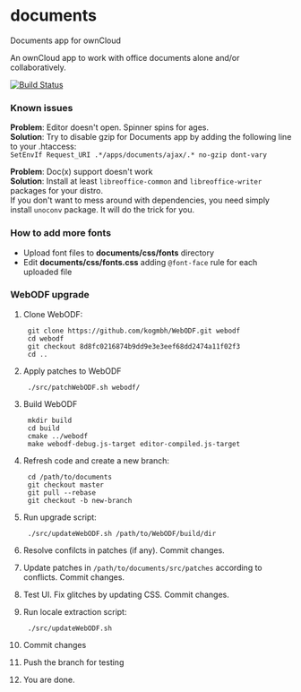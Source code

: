 documents
=========

Documents app for ownCloud

An ownCloud app to work with office documents alone and/or collaboratively.

[![Build Status](https://travis-ci.org/owncloud/documents.svg?branch=master)](https://travis-ci.org/owncloud/documents)

### Known issues ###
**Problem**: Editor doesn't open. Spinner spins for ages.  
**Solution**: Try to disable gzip for Documents app by adding the following line to your .htaccess:  
`SetEnvIf Request_URI .*/apps/documents/ajax/.* no-gzip dont-vary`

**Problem**: Doc(x) support doesn't work  
**Solution**: Install at least  `libreoffice-common` and  `libreoffice-writer` packages for your distro.  
If you don't want to mess around with dependencies, you need simply install `unoconv` package. It will do the trick for you.

### How to add more fonts ###
+ Upload font files to **documents/css/fonts** directory
+ Edit **documents/css/fonts.css** adding `@font-face` rule for each uploaded file 


### WebODF upgrade ###
1. Clone WebODF:

        git clone https://github.com/kogmbh/WebODF.git webodf
        cd webodf
        git checkout 8d8fc0216874b9dd9e3e3eef68dd2474a11f02f3
        cd ..

2. Apply patches to WebODF

        ./src/patchWebODF.sh webodf/

3. Build WebODF

        mkdir build
        cd build
        cmake ../webodf
        make webodf-debug.js-target editor-compiled.js-target

4. Refresh code and create a new branch:

        cd /path/to/documents
        git checkout master
        git pull --rebase
        git checkout -b new-branch

5. Run upgrade script:

        ./src/updateWebODF.sh /path/to/WebODF/build/dir

6. Resolve confilcts in patches (if any). Commit changes.
7. Update patches in `/path/to/documents/src/patches` according to conflicts. Commit changes.
8. Test UI. Fix glitches by updating CSS. Commit changes.
9. Run locale extraction script:

        ./src/updateWebODF.sh

10. Commit changes
11. Push the branch for testing
12. You are done.
